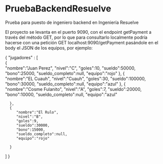 # PruebaBackendResuelve
Prueba para puesto de ingeniero backend en Ingeniería Resuelve

El proyecto se levanta en el puerto 9090, con el endpoint getPayment a través del método GET, por lo que para consultarlo 
localmente podría hacerse con una petición GET localhost:9090/getPayment pasándole en el body el JSON de los equipos, por ejemplo:

{
   "jugadores" : [  
      {  
         "nombre":"Juan Perez",
         "nivel":"C",
         "goles":10,
         "sueldo":50000,
         "bono":25000,
         "sueldo_completo":null,
         "equipo":"rojo"
      },
      {  
         "nombre":"EL Cuauh",
         "nivel":"Cuauh",
         "goles":30,
         "sueldo":100000,
         "bono":30000,
         "sueldo_completo":null,
         "equipo":"azul"
      },
      {  
         "nombre":"Cosme Fulanito",
         "nivel":"A",
         "goles":7,
         "sueldo":20000,
         "bono":10000,
         "sueldo_completo":null,
         "equipo":"azul"

      },
      {  
         "nombre":"El Rulo",
         "nivel":"B",
         "goles":9,
         "sueldo":30000,
         "bono":15000,
         "sueldo_completo":null,
         "equipo":"rojo"

      }
   ]
}
